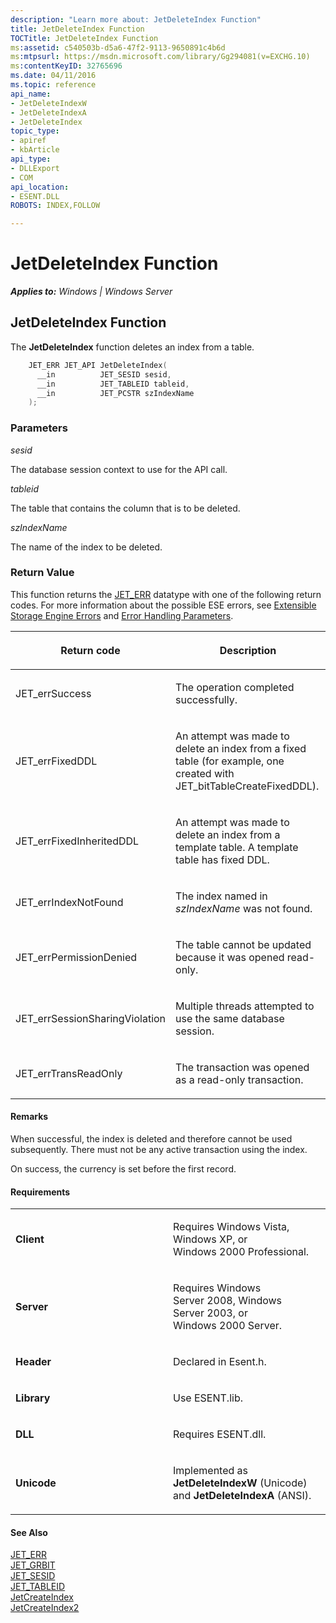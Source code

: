 ```yaml
---
description: "Learn more about: JetDeleteIndex Function"
title: JetDeleteIndex Function
TOCTitle: JetDeleteIndex Function
ms:assetid: c540503b-d5a6-47f2-9113-9650891c4b6d
ms:mtpsurl: https://msdn.microsoft.com/library/Gg294081(v=EXCHG.10)
ms:contentKeyID: 32765696
ms.date: 04/11/2016
ms.topic: reference
api_name: 
- JetDeleteIndexW
- JetDeleteIndexA
- JetDeleteIndex
topic_type: 
- apiref
- kbArticle
api_type: 
- DLLExport
- COM
api_location: 
- ESENT.DLL
ROBOTS: INDEX,FOLLOW

---
```


# JetDeleteIndex Function


_**Applies to:** Windows | Windows Server_

## JetDeleteIndex Function

The **JetDeleteIndex** function deletes an index from a table.

```cpp
    JET_ERR JET_API JetDeleteIndex(
      __in          JET_SESID sesid,
      __in          JET_TABLEID tableid,
      __in          JET_PCSTR szIndexName
    );
```

### Parameters

*sesid*

The database session context to use for the API call.

*tableid*

The table that contains the column that is to be deleted.

*szIndexName*

The name of the index to be deleted.

### Return Value

This function returns the [JET_ERR](./jet-err.md) datatype with one of the following return codes. For more information about the possible ESE errors, see [Extensible Storage Engine Errors](./extensible-storage-engine-errors.md) and [Error Handling Parameters](./error-handling-parameters.md).

<table>
<colgroup>
<col style="width: 50%" />
<col style="width: 50%" />
</colgroup>
<thead>
<tr class="header">
<th><p>Return code</p></th>
<th><p>Description</p></th>
</tr>
</thead>
<tbody>
<tr class="odd">
<td><p>JET_errSuccess</p></td>
<td><p>The operation completed successfully.</p></td>
</tr>
<tr class="even">
<td><p>JET_errFixedDDL</p></td>
<td><p>An attempt was made to delete an index from a fixed table (for example, one created with JET_bitTableCreateFixedDDL).</p></td>
</tr>
<tr class="odd">
<td><p>JET_errFixedInheritedDDL</p></td>
<td><p>An attempt was made to delete an index from a template table. A template table has fixed DDL.</p></td>
</tr>
<tr class="even">
<td><p>JET_errIndexNotFound</p></td>
<td><p>The index named in <em>szIndexName</em> was not found.</p></td>
</tr>
<tr class="odd">
<td><p>JET_errPermissionDenied</p></td>
<td><p>The table cannot be updated because it was opened read-only.</p></td>
</tr>
<tr class="even">
<td><p>JET_errSessionSharingViolation</p></td>
<td><p>Multiple threads attempted to use the same database session.</p></td>
</tr>
<tr class="odd">
<td><p>JET_errTransReadOnly</p></td>
<td><p>The transaction was opened as a read-only transaction.</p></td>
</tr>
</tbody>
</table>


#### Remarks

When successful, the index is deleted and therefore cannot be used subsequently. There must not be any active transaction using the index.

On success, the currency is set before the first record.

#### Requirements

<table>
<colgroup>
<col style="width: 50%" />
<col style="width: 50%" />
</colgroup>
<tbody>
<tr class="odd">
<td><p><strong>Client</strong></p></td>
<td><p>Requires Windows Vista, Windows XP, or Windows 2000 Professional.</p></td>
</tr>
<tr class="even">
<td><p><strong>Server</strong></p></td>
<td><p>Requires Windows Server 2008, Windows Server 2003, or Windows 2000 Server.</p></td>
</tr>
<tr class="odd">
<td><p><strong>Header</strong></p></td>
<td><p>Declared in Esent.h.</p></td>
</tr>
<tr class="even">
<td><p><strong>Library</strong></p></td>
<td><p>Use ESENT.lib.</p></td>
</tr>
<tr class="odd">
<td><p><strong>DLL</strong></p></td>
<td><p>Requires ESENT.dll.</p></td>
</tr>
<tr class="even">
<td><p><strong>Unicode</strong></p></td>
<td><p>Implemented as <strong>JetDeleteIndexW</strong> (Unicode) and <strong>JetDeleteIndexA</strong> (ANSI).</p></td>
</tr>
</tbody>
</table>


#### See Also

[JET_ERR](./jet-err.md)  
[JET_GRBIT](./jet-grbit.md)  
[JET_SESID](./jet-sesid.md)  
[JET_TABLEID](./jet-tableid.md)  
[JetCreateIndex](./jetcreateindex-function.md)  
[JetCreateIndex2](./jetcreateindex2-function.md)
